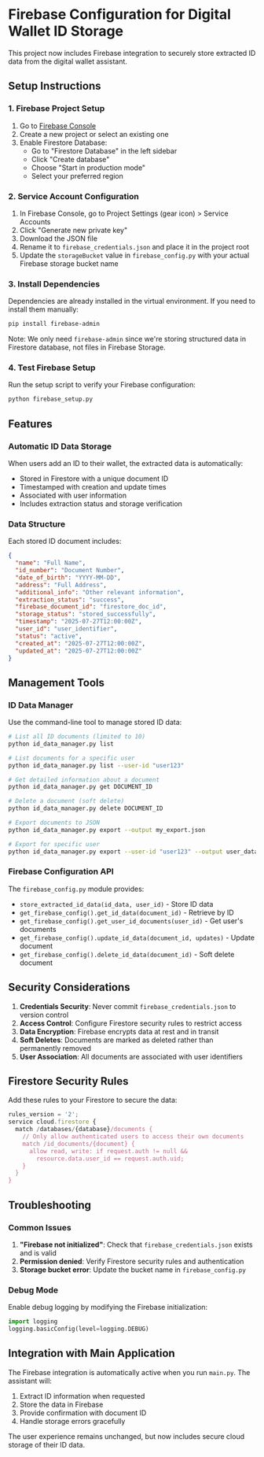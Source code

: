 # Firebase Configuration for Digital Wallet ID Storage

This project now includes Firebase integration to securely store extracted ID data from the digital wallet assistant.

## Setup Instructions

### 1. Firebase Project Setup

1. Go to [Firebase Console](https://console.firebase.google.com/)
2. Create a new project or select an existing one
3. Enable Firestore Database:
   - Go to "Firestore Database" in the left sidebar
   - Click "Create database"
   - Choose "Start in production mode"
   - Select your preferred region

### 2. Service Account Configuration

1. In Firebase Console, go to Project Settings (gear icon) > Service Accounts
2. Click "Generate new private key"
3. Download the JSON file
4. Rename it to `firebase_credentials.json` and place it in the project root
5. Update the `storageBucket` value in `firebase_config.py` with your actual Firebase storage bucket name

### 3. Install Dependencies

Dependencies are already installed in the virtual environment. If you need to install them manually:

```bash
pip install firebase-admin
```

Note: We only need `firebase-admin` since we're storing structured data in Firestore database, not files in Firebase Storage.

### 4. Test Firebase Setup

Run the setup script to verify your Firebase configuration:

```bash
python firebase_setup.py
```

## Features

### Automatic ID Data Storage

When users add an ID to their wallet, the extracted data is automatically:
- Stored in Firestore with a unique document ID
- Timestamped with creation and update times
- Associated with user information
- Includes extraction status and storage verification

### Data Structure

Each stored ID document includes:
```json
{
  "name": "Full Name",
  "id_number": "Document Number",
  "date_of_birth": "YYYY-MM-DD",
  "address": "Full Address",
  "additional_info": "Other relevant information",
  "extraction_status": "success",
  "firebase_document_id": "firestore_doc_id",
  "storage_status": "stored_successfully",
  "timestamp": "2025-07-27T12:00:00Z",
  "user_id": "user_identifier",
  "status": "active",
  "created_at": "2025-07-27T12:00:00Z",
  "updated_at": "2025-07-27T12:00:00Z"
}
```

## Management Tools

### ID Data Manager

Use the command-line tool to manage stored ID data:

```bash
# List all ID documents (limited to 10)
python id_data_manager.py list

# List documents for a specific user
python id_data_manager.py list --user-id "user123"

# Get detailed information about a document
python id_data_manager.py get DOCUMENT_ID

# Delete a document (soft delete)
python id_data_manager.py delete DOCUMENT_ID

# Export documents to JSON
python id_data_manager.py export --output my_export.json

# Export for specific user
python id_data_manager.py export --user-id "user123" --output user_data.json
```

### Firebase Configuration API

The `firebase_config.py` module provides:

- `store_extracted_id_data(id_data, user_id)` - Store ID data
- `get_firebase_config().get_id_data(document_id)` - Retrieve by ID
- `get_firebase_config().get_user_id_documents(user_id)` - Get user's documents
- `get_firebase_config().update_id_data(document_id, updates)` - Update document
- `get_firebase_config().delete_id_data(document_id)` - Soft delete document

## Security Considerations

1. **Credentials Security**: Never commit `firebase_credentials.json` to version control
2. **Access Control**: Configure Firestore security rules to restrict access
3. **Data Encryption**: Firebase encrypts data at rest and in transit
4. **Soft Deletes**: Documents are marked as deleted rather than permanently removed
5. **User Association**: All documents are associated with user identifiers

## Firestore Security Rules

Add these rules to your Firestore to secure the data:

```javascript
rules_version = '2';
service cloud.firestore {
  match /databases/{database}/documents {
    // Only allow authenticated users to access their own documents
    match /id_documents/{document} {
      allow read, write: if request.auth != null && 
        resource.data.user_id == request.auth.uid;
    }
  }
}
```

## Troubleshooting

### Common Issues

1. **"Firebase not initialized"**: Check that `firebase_credentials.json` exists and is valid
2. **Permission denied**: Verify Firestore security rules and authentication
3. **Storage bucket error**: Update the bucket name in `firebase_config.py`

### Debug Mode

Enable debug logging by modifying the Firebase initialization:

```python
import logging
logging.basicConfig(level=logging.DEBUG)
```

## Integration with Main Application

The Firebase integration is automatically active when you run `main.py`. The assistant will:

1. Extract ID information when requested
2. Store the data in Firebase
3. Provide confirmation with document ID
4. Handle storage errors gracefully

The user experience remains unchanged, but now includes secure cloud storage of their ID data.
